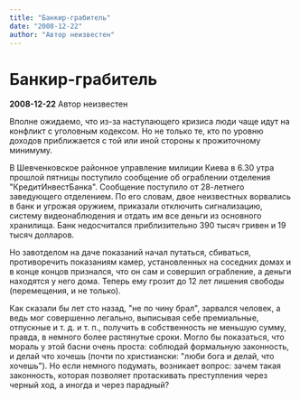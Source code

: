 ```yaml
---
title: "Банкир-грабитель"
date: "2008-12-22"
author: "Автор неизвестен"
---
```


# Банкир-грабитель

**2008-12-22** Автор неизвестен

Вполне ожидаемо, что из-за наступающего кризиса люди чаще идут на конфликт с уголовным кодексом. Но не только те, кто по уровню доходов приближается с той или иной стороны к прожиточному минимуму.

В Шевченковское районное управление милиции Киева в 6.30 утра прошлой пятницы поступило сообщение об ограблении отделения "КредитИнвестБанка". Сообщение поступило от 28-летнего заведующего отделением. По его словам, двое неизвестных ворвались в банк и угрожая оружием, приказали отключить сигнализацию, систему видеонаблюдения и отдать им все деньги из основного хранилища. Банк недосчитался приблизительно 390 тысяч гривен и 19 тысяч долларов.

Но завотделом на даче показаний начал путаться, сбиваться, противоречить показаниям камер, установленных на соседних домах и в конце концов признался, что он сам и совершил ограбление, а деньги находятся у него дома. Теперь ему грозит до 12 лет лишения свободы (перемещения, и не только).

Как сказали бы лет сто назад, "не по чину брал", зарвался человек, а ведь мог совершенно легально, выписывая себе премиальные, отпускные и т. д. и т. п., получить в собственность не меньшую сумму, правда, в немного более растянутые сроки. Могло бы показаться, что мораль у этой басни очень проста: соблюдай формальную законность, и делай что хочешь (почти по христиански: "люби бога и делай, что хочешь"). Но если немного подумать, возникает вопрос: зачем такая законность, которая позволяет протаскивать преступления через черный ход, а иногда и через парадный?